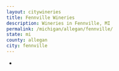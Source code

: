 ```yaml
---
layout: citywineries
title: Fennville Wineries
description: Wineries in Fennville, MI
permalink: /michigan/allegan/fennville/
state: mi
county: allegan
city: fennville
---
```

-
